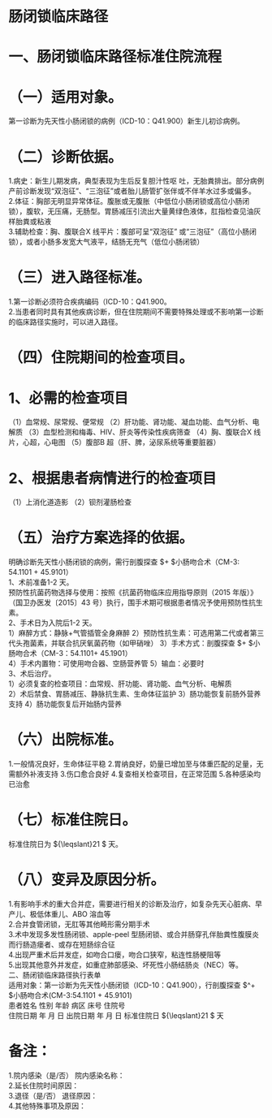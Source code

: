 # 肠闭锁临床路径  
# 一、肠闭锁临床路径标准住院流程  
# （一）适用对象。  
第一诊断为先天性小肠闭锁的病例（ICD-10：Q41.900）新生儿初诊病例。  
# （二）诊断依据。  
1.病史：新生儿期发病，典型表现为生后反复胆汁性呕 吐，无胎粪排出。部分病例产前诊断发现“双泡征”、“三泡征”或者胎儿肠管扩张伴或不伴羊水过多或偏多。  
2.体征：胸部无明显异常体征。腹胀或无腹胀（中低位小肠闭锁或高位小肠闭锁），腹软，无压痛，无肠型。胃肠减压引流出大量黄绿色液体，肛指检查见油灰样胎粪或粘液  
3.辅助检查：胸、腹联合X 线平片：腹部可呈“双泡征” 或“三泡征”（高位小肠闭锁），或者小肠多发宽大气液平，结肠无充气（低位小肠闭锁）  
# （三）进入路径标准。  
1.第一诊断必须符合疾病编码（ICD-10：Q41.900。  
2.当患者同时具有其他疾病诊断，但在住院期间不需要特殊处理或不影响第一诊断的临床路径实施时，可以进入路径。  
# （四）住院期间的检查项目。  
# 1、必需的检查项目  
（1）血常规、尿常规、便常规 （2）肝功能、肾功能、凝血功能、血气分析、电解质 （3）血型检测和梅毒、HIV、肝炎等传染性疾病筛查 （4）胸、腹联合X 线片，心超，心电图 （5）腹部B 超（肝、脾，泌尿系统等重要脏器）  
# 2、根据患者病情进行的检查项目  
（1）上消化道造影 （2）钡剂灌肠检查  
# （五）治疗方案选择的依据。  
明确诊断先天性小肠闭锁的病例，需行剖腹探查 $+ $小肠吻合术（CM-3: 54.1101 + 45.9101）  
1、术前准备1-2 天。  
预防性抗菌药物选择与使用：按照《抗菌药物临床应用指导原则（2015 年版）》（国卫办医发〔2015〕43 号）执行，围手术期可根据患者情况予使用预防性抗生素。  
2、手术日为入院后1-2 天。  
1）麻醉方式：静脉+气管插管全身麻醉       2）预防性抗生素：可选用第二代或者第三代头孢菌素，并联合抗厌氧菌药物（如甲硝唑） 3）手术方式：剖腹探查 $+ $小肠吻合术（CM-3：54.1101+ 45.1901）  
4）手术内置物：可使用吻合器、空肠营养管 5）输血：必要时  
3、术后治疗。  
1）必须复查的检查项目：血常规、肝功能、肾功能、血气分析、电解质  
2）术后禁食、胃肠减压、静脉抗生素、生命体征监护  3）肠功能恢复前肠外营养支持 4）肠功能恢复后开始肠内营养  
# （六）出院标准。  
1.一般情况良好，生命体征平稳 2.胃纳良好，奶量已增加至与体重匹配的足量，无需额外补液支持 3.伤口愈合良好 4.复查相关检查项目，在正常范围 5.各种感染均已治愈  
# （七）标准住院日。  
标准住院日为 ${\leqslant}21 $ 天。  
# （八）变异及原因分析。  
1.有影响手术的重大合并症，需要进行相关的诊断及治疗，如复杂先天心脏病、早产儿、极低体重儿、ABO 溶血等  
2.合并食管闭锁，无肛等其他畸形需分期手术  
3.术中发现多发性肠闭锁、apple-peel 型肠闭锁、或合并肠穿孔伴胎粪性腹膜炎而行肠造瘘者、或存在短肠综合征  
4.出现严重术后并发症，如吻合口瘘，吻合口狭窄，粘连性肠梗阻等  
5.出现其他意外并发症，如重症肺部感染、坏死性小肠结肠炎（NEC）等。  
二、肠闭锁临床路径执行表单  
适用对象：第一诊断为先天性小肠闭锁（ICD-10：Q41.900），行剖腹探查 $^+ $小肠吻合术(CM-3:54.1101 + 45.9101)  
患者姓名             性别    年龄        病区     床号       住院号  
住院日期       年  月  日   出院日期      年  月   日  标准住院日 ${\leqslant}21 $ 天  
# 备注：  
1.院内感染（是/否）       院内感染名称：  
2.延长住院时间原因：                                               
3.退径（是/否）     退径原因：                                      
4.其他特殊事项及原因：  